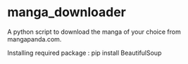 # manga_downloader

A python script to download the manga of your choice from mangapanda.com. 

Installing required package : 
  pip install BeautifulSoup
